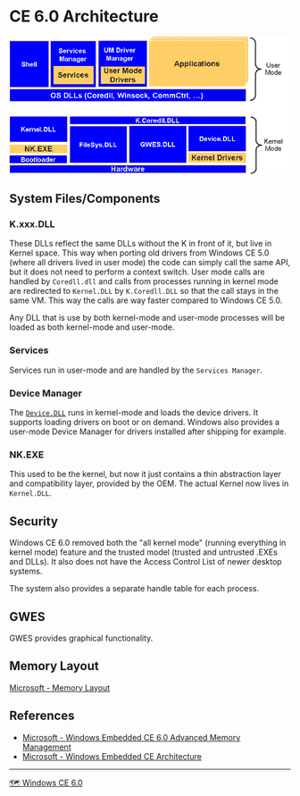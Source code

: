 # CE 6.0 Architecture
![Diagram of the architecture of Windows CE 6.0](../../img/SystemArchitectureDiagram.gif)

## System Files/Components
### K.xxx.DLL
These DLLs reflect the same DLLs without the K in front of it, but live in Kernel space. This way when porting old drivers from Windows CE 5.0 (where all drivers lived in user mode) the code can simply call the same API, but it does not need to perform a context switch. User mode calls are handled by ``Coredll.dll`` and calls from processes running in kernel mode are redirected to ``Kernel.DLL`` by ``K.Coredll.DLL`` so that the call stays in the same VM. This way the calls are way faster compared to Windows CE 5.0.

Any DLL that is use by both kernel-mode and user-mode processes will be loaded as both kernel-mode and user-mode.

### Services
Services run in user-mode and are handled by the ``Services Manager``.

### Device Manager
The [`Device.DLL`](./Device%20Manager.md) runs in kernel-mode and loads the device drivers. It supports loading drivers on boot or on demand. Windows also provides a user-mode Device Manager for drivers installed after shipping for example.

### NK.EXE
This used to be the kernel, but now it just contains a thin abstraction layer and compatibility layer, provided by the OEM. The actual Kernel now lives in ``Kernel.DLL``.

## Security
Windows CE 6.0 removed both the "all kernel mode" (running everything in kernel mode) feature and the trusted model (trusted and untrusted .EXEs and DLLs). It also does not have the Access Control List of newer desktop systems.

The system also provides a separate handle table for each process.

## GWES
GWES provides graphical functionality.

## Memory Layout
[Microsoft - Memory Layout](https://docs.microsoft.com/en-us/previous-versions/windows/embedded/ee483001(v=winembedded.60))

## References
- [Microsoft - Windows Embedded CE 6.0 Advanced Memory Management](https://docs.microsoft.com/en-us/previous-versions/windows/embedded/bb331824(v=msdn.10))
- [Microsoft - Windows Embedded CE Architecture](https://docs.microsoft.com/en-us/previous-versions/windows/embedded/ee504804(v=winembedded.60))

---
[🗺️ Windows CE 6.0](./Windows%20CE%206.0.md)